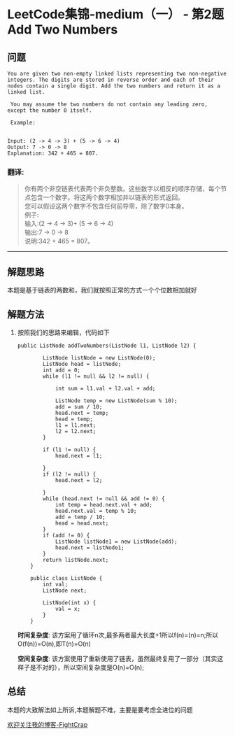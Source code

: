 # LeetCode集锦-medium（一） - 第2题 Add Two Numbers

## 问题

```
You are given two non-empty linked lists representing two non-negative integers. The digits are stored in reverse order and each of their nodes contain a single digit. Add the two numbers and return it as a linked list.

 You may assume the two numbers do not contain any leading zero, except the number 0 itself.

 Example:


Input: (2 -> 4 -> 3) + (5 -> 6 -> 4)
Output: 7 -> 0 -> 8
Explanation: 342 + 465 = 807.

```
### 翻译:
>你有两个非空链表代表两个非负整数。这些数字以相反的顺序存储，每个节点包含一个数字。将这两个数字相加并以链表的形式返回。  
>您可以假设这两个数字不包含任何前导零，除了数字0本身。  
>例子:  
>输入:(2 -> 4 -> 3)+ (5 -> 6 -> 4)  
>输出:7 -> 0 -> 8  
>说明:342 + 465 = 807。  
 
---
## 解题思路
本题是基于链表的两数和，我们就按照正常的方式一个个位数相加就好

## 解题方法
1. 按照我们的思路来编辑，代码如下
    ```
    public ListNode addTwoNumbers(ListNode l1, ListNode l2) {
    
            ListNode listNode = new ListNode(0);
            ListNode head = listNode;
            int add = 0;
            while (l1 != null && l2 != null) {
    
                int sum = l1.val + l2.val + add;
    
                ListNode temp = new ListNode(sum % 10);
                add = sum / 10;
                head.next = temp;
                head = temp;
                l1 = l1.next;
                l2 = l2.next;
            }
    
            if (l1 != null) {
                head.next = l1;
    
            }
            if (l2 != null) {
                head.next = l2;
    
            }
            while (head.next != null && add != 0) {
                int temp = head.next.val + add;
                head.next.val = temp % 10;
                add = temp / 10;
                head = head.next;
            }
            if (add != 0) {
                ListNode listNode1 = new ListNode(add);
                head.next = listNode1;
            }
            return listNode.next;
        }
    
        public class ListNode {
            int val;
            ListNode next;
    
            ListNode(int x) {
                val = x;
            }
        }
    ```
    __时间复杂度__:
    该方案用了循环n次,最多两者最大长度+1所以f(n)=(n)=n;所以O(f(n))=O(n),即T(n)=O(n)

    __空间复杂度__:
    该方案使用了重新使用了链表，虽然最终复用了一部分（其实这样子是不对的），所以空间复杂度是O(n)=O(n);


## 总结
本题的大致解法如上所诉,本题解题不难，主要是要考虑全进位的问题


[欢迎关注我的博客-FightCrap](https://fightcrap.github.io/)
